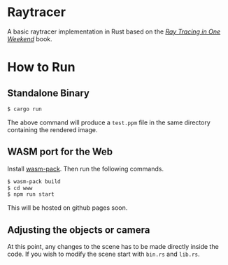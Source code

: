 # Raytracer

A basic raytracer implementation in Rust based on the [_Ray Tracing in One Weekend_](https://raytracing.github.io/books/RayTracingInOneWeekend.html) book.

# How to Run

## Standalone Binary

```bash
$ cargo run
```

The above command will produce a `test.ppm` file in the same directory containing the rendered image.

## WASM port for the Web

Install [wasm-pack](https://rustwasm.github.io/wasm-pack/installer/). Then run the following commands.

```bash
$ wasm-pack build
$ cd www
$ npm run start
```

This will be hosted on github pages soon.

## Adjusting the objects or camera

At this point, any changes to the scene has to be made directly inside the code. If you wish to modify the scene start with `bin.rs` and `lib.rs`.